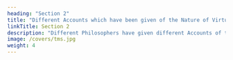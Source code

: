 ```yaml
---
heading: "Section 2"
title: "Different Accounts which have been given of the Nature of Virtue"
linkTitle: Section 2
description: "Different Philosophers have given different Accounts of the Nature of Virtue"
image: /covers/tms.jpg
weight: 4
---
```

